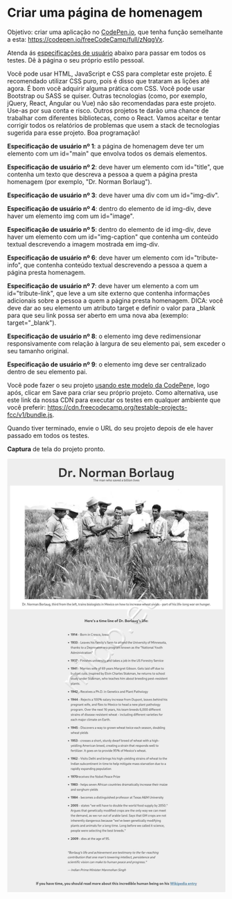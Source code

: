# Criar uma página de homenagem
Objetivo: criar uma aplicação no [CodePen.io](https://codepen.io/),
que tenha função semelhante a esta: https://codepen.io/freeCodeCamp/full/zNqgVx.

Atenda ás [especificações de usuário](https://en.wikipedia.org/wiki/User_story) abaixo para passar em todos os testes. Dê à página o seu próprio estilo pessoal.

Você pode usar HTML, JavaScript e CSS para completar este projeto. É recomendado utilizar CSS puro, pois é disso que trataram as lições até agora. É bom você adquirir alguma prática com CSS. Você pode usar Bootstrap ou SASS se quiser. Outras tecnologias (como, por exemplo, jQuery, React, Angular ou Vue) não são recomendadas para este projeto. Use-as por sua conta e risco. Outros projetos te darão uma chance de trabalhar com diferentes bibliotecas, como o React. Vamos aceitar e tentar corrigir todos os relatórios de problemas que usem a stack de tecnologias sugerida para esse projeto. Boa programação!

**Especificação de usuário nº 1**: a página de homenagem deve ter um elemento com um id="main" que envolva todos os demais elementos.

**Especificação de usuário nº 2**: deve haver um elemento com id="title", que contenha um texto que descreva a pessoa a quem a página presta homenagem (por exemplo, "Dr. Norman Borlaug").

**Especificação de usuário nº 3**: deve haver uma div com um id="img-div".

**Especificação de usuário nº 4**: dentro do elemento de id img-div, deve haver um elemento img com um id="image".

**Especificação de usuário nº 5**: dentro do elemento de id img-div, deve haver um elemento com um id="img-caption" que contenha um conteúdo textual descrevendo a imagem mostrada em img-div.

**Especificação de usuário nº 6**: deve haver um elemento com id="tribute-info", que contenha conteúdo textual descrevendo a pessoa a quem a página presta homenagem.

**Especificação de usuário nº 7**: deve haver um elemento a com um id="tribute-link", que leve a um site externo que contenha informações adicionais sobre a pessoa a quem a página presta homenagem. DICA: você deve dar ao seu elemento um atributo target e definir o valor para _blank para que seu link possa ser aberto em uma nova aba (exemplo: target="_blank").

**Especificação de usuário nº 8**: o elemento img deve redimensionar responsivamente com relação à largura de seu elemento pai, sem exceder o seu tamanho original.

**Especificação de usuário nº 9**: o elemento img deve ser centralizado dentro de seu elemento pai.

Você pode fazer o seu projeto [usando este modelo da CodePen](https://www.freecodecamp.org/portuguese/learn/responsive-web-design)e, logo após, clicar em Save para criar seu próprio projeto. Como alternativa, use este link da nossa CDN para executar os testes em qualquer ambiente que você preferir: https://cdn.freecodecamp.org/testable-projects-fcc/v1/bundle.js.

Quando tiver terminado, envie o URL do seu projeto depois de ele haver passado em todos os testes.

**Captura** de tela do projeto pronto.

![tributepage](https://github.com/nildoeti/imersaoFreeCodeCamp/blob/main/tribute-page/img/tributepage.jpg)
